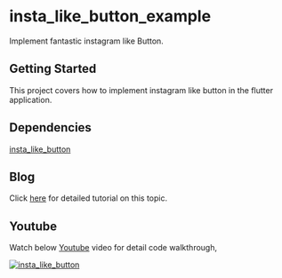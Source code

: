 # insta_like_button_example

Implement fantastic instagram like Button.

## Getting Started

This project covers how to implement instagram like button in the flutter application.

## Dependencies

[insta_like_button](https://pub.dev/packages/insta_like_button)

## Blog
Click [here](https://effortlesscodelearning.com/blog/how-to-add-an-instagram-like-button-in-flutter-with-the-instalikebutton-package/) for detailed tutorial on this topic.

## Youtube

Watch below [Youtube](https://www.youtube.com/watch?v=3PPQVhl23zg) video for detail code walkthrough,

[![insta_like_button](https://img.youtube.com/vi/3PPQVhl23zg/0.jpg)](https://www.youtube.com/watch?v=3PPQVhl23zg)
